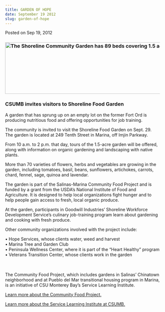 ```yaml
---
title: GARDEN OF HOPE
date: September 19 2012
slug: garden-of-hope
---
```


 



<span class="date">Posted on Sep 19, 2012    </span>
<h3><img alt="The Shoreline Community Garden has 89 beds covering 1.5 acres" src="https://news.csumb.edu/sites/default/files/65/attachments/news/images/shoreline_for_web.jpg" style="width:550px; height:168px"/></h3>
<h3>CSUMB invites visitors to Shoreline Food Garden</h3>
<p>A garden that has sprung up on an empty lot on the former Fort
Ord is producing nutritious food and offering opportunities for job
training.</p>
<p>The community is invited to visit the Shoreline Food Garden on
Sept. 29. The garden is located at 249 Tenth Street in Marina, off
Imjin Parkway.</p>
<p>From 10 a.m. to 2 p.m. that day, tours of the 1.5-acre garden
will be offered, along with information on organic gardening and
landscaping with native plants.</p>
<p>More than 70 varieties of flowers, herbs and vegetables are
growing in the garden, including tomatoes, basil, beans,
sunflowers, artichokes, carrots, chard, fennel, sage, quinoa and
lavendar.</p>
<p>The garden is part of the Salinas-Marina Community Food Project
and is funded by a grant from the USDA&#x2019;s National Institute of Food
and Agriculture. It is designed to help local organizations fight
hunger and to help people gain access to fresh, local organic
produce.</p>
<p>At the garden, participants in Goodwill Industries&#x2019; Shoreline
Workforce Development Service&#x2019;s culinary job-training program learn
about gardening and cooking with fresh produce.</p>
<p>Other community organizations involved with the project
include:</p>
<p>&#x2022; Hope Services, whose clients water, weed and harvest<br>
&#x2022; Marina Tree and Garden Club<br>
&#x2022; Peninsula Wellness Center, where it is part of the &#x201C;Heart
Healthy&#x201D; program<br>
&#x2022; Veterans Transition Center, whose clients work in the garden</br></br></br></p>
<p>The Community Food Project, which includes gardens in Salinas&#x2019;
Chinatown neighborhood and at Pueblo del Mar transitional housing
program in Marina, is an initiative of CSU Monterey Bay&#x2019;s Service
Learning Institute.</p>
<p><a href="https://service.csumb.edu/marina-community-gardens" rel="nofollow">Learn more about the Community Food Project.</a></p>
<p><a href="https://service.csumb.edu" rel="nofollow">Learn more
about the Service Learning Institute at CSUMB.</a><br>
&#xA0;</br></p>





 
